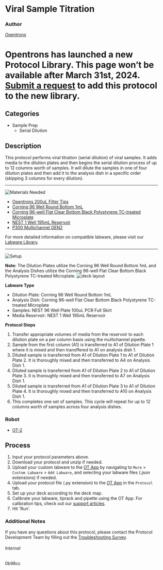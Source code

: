 # Viral Sample Titration

### Author
[Opentrons](https://opentrons.com/)


# Opentrons has launched a new Protocol Library. This page won’t be available after March 31st, 2024. [Submit a request](https://docs.google.com/forms/d/e/1FAIpQLSdYYp9QCKow4nn0KlCVsMS3HX0eJ0N9O7-erajKvcpT0lWbSg/viewform) to add this protocol to the new library.

## Categories
* Sample Prep
	* Serial Dilution

## Description
This protocol performs viral titration (serial dilution) of viral samples. It adds media to the dilution plates and then begins the serial dilution process of up to 12 columns worth of samples. It will dilute the samples in one of four dilution plates and then add it to the analysis dish in a specific order (skipping 3 columns for every dilution).

---
![Materials Needed](https://s3.amazonaws.com/opentrons-protocol-library-website/custom-README-images/001-General+Headings/materials.png)

* [Opentrons 200uL Filter Tips](https://shop.opentrons.com/collections/opentrons-tips/products/opentrons-200ul-filter-tips)
* [Corning 96 Well Round Bottom 1mL](https://ecatalog.corning.com/life-sciences/b2c/US/en/Genomics-&-Molecular-Biology/Automation-Consumables/Deep-Well-Plate/Corning%C2%AE-96-well-Polypropylene-Storage-Blocks/p/3958)
* [Corning 96-well Flat Clear Bottom Black Polystyrene TC-treated Microplate](https://ecatalog.corning.com/life-sciences/b2c/US/en/Microplates/Assay-Microplates/96-Well-Microplates/Corning%C2%AE-96-well-Black-Clear-and-White-Clear-Bottom-Polystyrene-Microplates/p/3603)
* [NEST 1 Well 195mL Reservoir](https://shop.opentrons.com/collections/reservoirs/products/nest-1-well-reservoir-195-ml)
* [P300 Multichannel GEN2](https://shop.opentrons.com/collections/ot-2-robot/products/8-channel-electronic-pipette?variant=5984202489885)

For more detailed information on compatible labware, please visit our [Labware Library](https://labware.opentrons.com/).



---
![Setup](https://s3.amazonaws.com/opentrons-protocol-library-website/custom-README-images/001-General+Headings/Setup.png)

**Note:** The Dilution Plates utilize the Corning 96 Well Round Bottom 1mL and the Analysis Dishes utilize the Corning 96-well Flat Clear Bottom Black Polystyrene TC-treated Microplate.
![deck layout](https://opentrons-protocol-library-website.s3.amazonaws.com/custom-README-images/0b98cc/0b98cc.png)

**Labware Type**
* Dilution Plate: Corning 96 Well Round Bottom 1mL
* Analysis Dish: Corning 96-well Flat Clear Bottom Black Polystyrene TC-treated Microplate
* Samples: NEST 96 Well Plate 100uL PCR Full Skirt
* Media Reservoir: NEST 1 Well 195mL Reservoir

**Protocol Steps**
1. Transfer appropriate volumes of media from the reservoir to each dilution plate on a per column basis using the multichannel pipette.
2. Sample from the first column (A1) is transferred to A1 of Dilution Plate 1 where it is mixed and then transffered to A1 on analysis dish 1.
3. Diluted sample is transferred from A1 of Dilution Plate 1 to A1 of Dilution Plate 2. It is thoroughly mixed and then transferred to A4 on Analysis Dish 1.
4. Diluted sample is transferred from A1 of Dilution Plate 2 to A1 of Dilution Plate 3. It is thoroughly mixed and then transferred to A7 on Analysis Dish 1.
5. Diluted sample is transferred from A1 of Dilution Plate 3 to A1 of Dilution Plate 4. It is thoroughly mixed and then transferred to A10 on Analysis Dish 1.
6. This completes one set of samples. This cycle will repeat for up to 12 columns worth of samples across four analysis dishes.

### Robot
* [OT-2](https://opentrons.com/ot-2)

## Process

1. Input your protocol parameters above.
2. Download your protocol and unzip if needed.
3. Upload your custom labware to the [OT App](https://opentrons.com/ot-app) by navigating to `More` > `Custom Labware` > `Add Labware`, and selecting your labware files (.json extensions) if needed.
4. Upload your protocol file (.py extension) to the [OT App](https://opentrons.com/ot-app) in the `Protocol` tab.
5. Set up your deck according to the deck map.
6. Calibrate your labware, tiprack and pipette using the OT App. For calibration tips, check out our [support articles](https://support.opentrons.com/en/collections/1559720-guide-for-getting-started-with-the-ot-2).
7. Hit 'Run'.

### Additional Notes

If you have any questions about this protocol, please contact the Protocol Development Team by filling out the [Troubleshooting Survey](https://protocol-troubleshooting.paperform.co/).

###### Internal
0b98cc